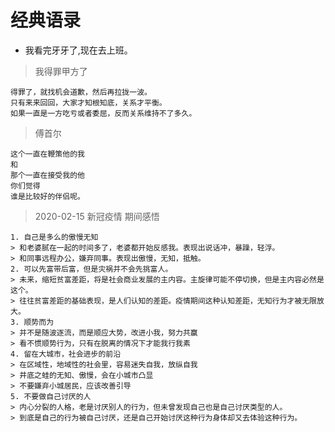 # 经典语录  

* 我看完牙牙了,现在去上班。

> 我得罪甲方了

```text
得罪了，就找机会道歉，然后再拉拢一波。
只有来来回回，大家才知根知底，关系才平衡。
如果一直是一方吃亏或者委屈，反而关系维持不了多久。
```

> 傅首尔

``` text
这个一直在鞭策他的我
和
那个一直在接受我的他
你们觉得
谁是比较好的伴侣呢。
```

> 2020-02-15 新冠疫情 期间感悟

``` text
1. 自己是多么的傲慢无知
> 和老婆腻在一起的时间多了，老婆都开始反感我。表现出说话冲，暴躁，轻浮。
> 和同事远程办公，嫌弃同事。表现出傲慢，无知，抵触。
2. 可以先富带后富，但是灾祸并不会先挑富人。
> 未来，缩短贫富差距，将是社会商业发展的主内容。主旋律可能不停切换，但是主内容必然是这个。
> 往往贫富差距的基础表现，是人们认知的差距。疫情期间这种认知差距，无知行为才被无限放大。
3. 顺势而为
> 并不是随波逐流，而是顺应大势，改进小我，努力共赢
> 看不惯顺势行为，只有在脱离的情况下才能我行我素
4. 留在大城市，社会进步的前沿
> 在区域性，地域性的社会里，容易迷失自我，放纵自我
> 井底之蛙的无知、傲慢，会在小城市凸显
> 不要嫌弃小城居民，应该改善引导
5. 不要做自己讨厌的人
> 内心分裂的人格，老是讨厌别人的行为，但未曾发现自己也是自己讨厌类型的人。
> 到底是自己的行为被自己讨厌，还是自己开始讨厌这种行为身体却又去体验这种行为。
```
